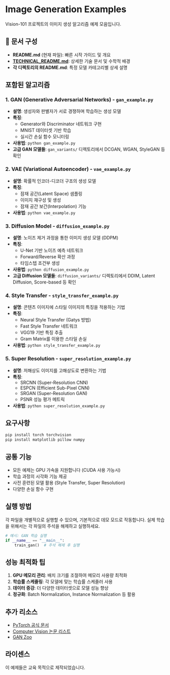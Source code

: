 # Image Generation Examples

Vision-101 프로젝트의 이미지 생성 알고리즘 예제 모음입니다.

## 📖 문서 구성

- **README.md** (현재 파일): 빠른 시작 가이드 및 개요
- **[TECHNICAL_README.md](TECHNICAL_README.md)**: 상세한 기술 문서 및 수학적 배경
- **각 디렉토리의 README.md**: 특정 모델 카테고리별 상세 설명

## 포함된 알고리즘

### 1. GAN (Generative Adversarial Networks) - `gan_example.py`
- **설명**: 생성자와 판별자가 서로 경쟁하며 학습하는 생성 모델
- **특징**:
  - Generator와 Discriminator 네트워크 구현
  - MNIST 데이터셋 기반 학습
  - 실시간 손실 함수 모니터링
- **사용법**: `python gan_example.py`
- **고급 GAN 모델들**: `gan_variants/` 디렉토리에서 DCGAN, WGAN, StyleGAN 등 확인

### 2. VAE (Variational Autoencoder) - `vae_example.py`
- **설명**: 확률적 인코더-디코더 구조의 생성 모델
- **특징**:
  - 잠재 공간(Latent Space) 샘플링
  - 이미지 재구성 및 생성
  - 잠재 공간 보간(Interpolation) 기능
- **사용법**: `python vae_example.py`

### 3. Diffusion Model - `diffusion_example.py`
- **설명**: 노이즈 제거 과정을 통한 이미지 생성 모델 (DDPM)
- **특징**:
  - U-Net 기반 노이즈 예측 네트워크
  - Forward/Reverse 확산 과정
  - 타임스텝 조건부 생성
- **사용법**: `python diffusion_example.py`
- **고급 Diffusion 모델들**: `diffusion_variants/` 디렉토리에서 DDIM, Latent Diffusion, Score-based 등 확인

### 4. Style Transfer - `style_transfer_example.py`
- **설명**: 콘텐츠 이미지에 스타일 이미지의 특징을 적용하는 기법
- **특징**:
  - Neural Style Transfer (Gatys 방법)
  - Fast Style Transfer 네트워크
  - VGG19 기반 특징 추출
  - Gram Matrix를 이용한 스타일 손실
- **사용법**: `python style_transfer_example.py`

### 5. Super Resolution - `super_resolution_example.py`
- **설명**: 저해상도 이미지를 고해상도로 변환하는 기법
- **특징**:
  - SRCNN (Super-Resolution CNN)
  - ESPCN (Efficient Sub-Pixel CNN)
  - SRGAN (Super-Resolution GAN)
  - PSNR 성능 평가 메트릭
- **사용법**: `python super_resolution_example.py`

## 요구사항

```bash
pip install torch torchvision
pip install matplotlib pillow numpy
```

## 공통 기능

- 모든 예제는 GPU 가속을 지원합니다 (CUDA 사용 가능시)
- 학습 과정의 시각화 기능 제공
- 사전 훈련된 모델 활용 (Style Transfer, Super Resolution)
- 다양한 손실 함수 구현

## 실행 방법

각 파일을 개별적으로 실행할 수 있으며, 기본적으로 데모 모드로 작동합니다.
실제 학습을 위해서는 각 파일의 주석을 해제하고 실행하세요.

```python
# 예시: GAN 학습 실행
if __name__ == "__main__":
    train_gan()  # 주석 해제 후 실행
```

## 성능 최적화 팁

1. **GPU 메모리 관리**: 배치 크기를 조절하여 메모리 사용량 최적화
2. **학습률 스케줄링**: 각 모델에 맞는 학습률 스케줄러 사용
3. **데이터 증강**: 더 다양한 데이터셋으로 모델 성능 향상
4. **정규화**: Batch Normalization, Instance Normalization 등 활용

## 추가 리소스

- [PyTorch 공식 문서](https://pytorch.org/docs/)
- [Computer Vision 논문 리스트](https://paperswithcode.com/area/computer-vision)
- [GAN Zoo](https://github.com/hindupuravinash/the-gan-zoo)

## 라이센스

이 예제들은 교육 목적으로 제작되었습니다.